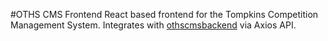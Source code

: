 #OTHS CMS Frontend
React based frontend for the Tompkins Competition Management System. Integrates with [othscmsbackend](https://github.com/RadioactiveArrow/othscmsbackend) via Axios API.
